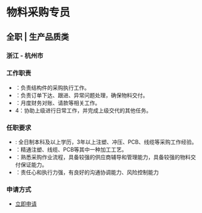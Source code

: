 
# 物料采购专员
## 全职  |  生产品质类
### 浙江 - 杭州市

### 工作职责
- ：负责结构件的采购执行工作。
- ：负责订单下达、跟进、异常问题处理，确保物料交付。
- ：月度财务对账、请款等相关工作。
- 4：协助上级进行日常工作，并完成上级交代的其他任务。
### 任职要求
- :  全日制本科及以上学历，3年以上注塑、冲压、PCB、线缆等采购工作经验。
- ：精通注塑、线缆、PCB等其中一种加工工艺。
- ：熟悉采购作业流程，具备较强的供应商辅导和管理能力，具备较强的物料交付保证能力。
- ：责任心和执行力强，有良好的沟通协调能力、风险控制能力
### 申请方式
- <a href="mailto:hr@tuya.com?subject=求职简历-物料采购专员-来自GitHub">立即申请</a>